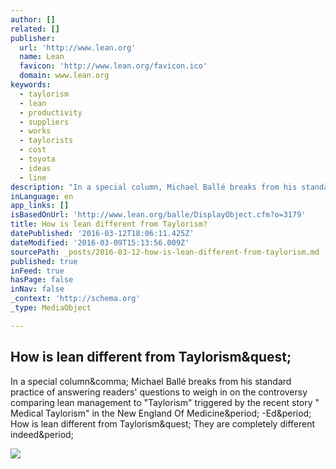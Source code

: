 ```yaml
---
author: []
related: []
publisher:
  url: 'http://www.lean.org'
  name: Lean
  favicon: 'http://www.lean.org/favicon.ico'
  domain: www.lean.org
keywords:
  - taylorism
  - lean
  - productivity
  - suppliers
  - works
  - taylorists
  - cost
  - toyota
  - ideas
  - line
description: "In a special column, Michael Ballé breaks from his standard practice of answering readers' questions to weigh in on the controversy comparing lean management to \"Taylorism\" triggered by the recent story \" Medical Taylorism\" in the New England Of Medicine. -Ed. How is lean different from Taylorism? They are completely different indeed."
inLanguage: en
app_links: []
isBasedOnUrl: 'http://www.lean.org/balle/DisplayObject.cfm?o=3179'
title: How is lean different from Taylorism?
datePublished: '2016-03-12T18:06:11.425Z'
dateModified: '2016-03-09T15:13:56.009Z'
sourcePath: _posts/2016-03-12-how-is-lean-different-from-taylorism.md
published: true
inFeed: true
hasPage: false
inNav: false
_context: 'http://schema.org'
_type: MediaObject

---
```

<article style=""><h1>How is lean different from Taylorism&amp;quest;</h1><p>In a special column&amp;comma; Michael Ballé breaks from his standard practice of answering readers' questions to weigh in on the controversy comparing lean management to "Taylorism" triggered by the recent story " Medical Taylorism" in the New England Of Medicine&amp;period; -Ed&amp;period; How is lean different from Taylorism&amp;quest; They are completely different indeed&amp;period;</p><img src="http://www.lean.org/img/icons/michael_balle2.jpg" /></article>